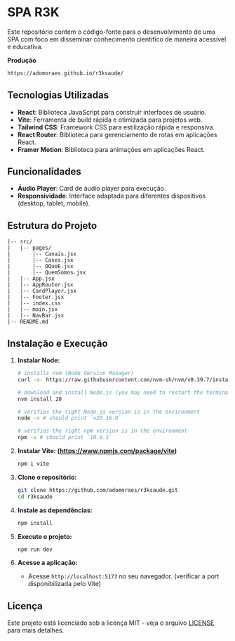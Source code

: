 # SPA R3K

Este repositório contém o código-fonte para o desenvolvimento de uma SPA com foco em disseminar conhecimento científico de maneira acessível e educativa.

**Produção**

```bash
https://adomoraes.github.io/r3ksaude/
```

## Tecnologias Utilizadas

- **React**: Biblioteca JavaScript para construir interfaces de usuário.
- **Vite**: Ferramenta de build rápida e otimizada para projetos web.
- **Tailwind CSS**: Framework CSS para estilização rápida e responsiva.
- **React Router**: Biblioteca para gerenciamento de rotas em aplicações React.
- **Framer Motion**: Biblioteca para animações em aplicações React.

## Funcionalidades

- **Áudio Player**: Card de áudio player para execução.
- **Responsividade**: Interface adaptada para diferentes dispositivos (desktop, tablet, mobile).

## Estrutura do Projeto

```plaintext
|-- src/
|   |-- pages/
|       |-- Canais.jsx
|       |-- Cases.jsx
|       |-- OQueE.jsx
|       |-- QuemSomos.jsx
|   |-- App.jsx
|   |-- AppRouter.jsx
|   |-- CardPlayer.jsx
|   |-- Footer.jsx
|   |-- index.css
|   |-- main.jsx
|   |-- NavBar.jsx
|-- README.md
```

## Instalação e Execução

1. **Instalar Node:**

   ```bash
   # installs nvm (Node Version Manager)
   curl -o- https://raw.githubusercontent.com/nvm-sh/nvm/v0.39.7/install.sh | bash

   # download and install Node.js (you may need to restart the terminal)
   nvm install 20

   # verifies the right Node.js version is in the environment
   node -v # should print `v20.16.0`

   # verifies the right npm version is in the environment
   npm -v # should print `10.8.1`
   ```

2. **Instalar Vite: (https://www.npmjs.com/package/vite)**

   ```bash
   npm i vite
   ```

3. **Clone o repositório:**

   ```bash
   git clone https://github.com/adomoraes/r3ksaude.git
   cd r3ksaude
   ```

4. **Instale as dependências:**

   ```bash
   npm install
   ```

5. **Execute o projeto:**

   ```bash
   npm run dev
   ```

6. **Acesse a aplicação:**
   - Acesse `http://localhost:5173` no seu navegador. (verificar a port disponibilizada pelo Vite)

## Licença

Este projeto está licenciado sob a licença MIT - veja o arquivo [LICENSE](LICENSE) para mais detalhes.
